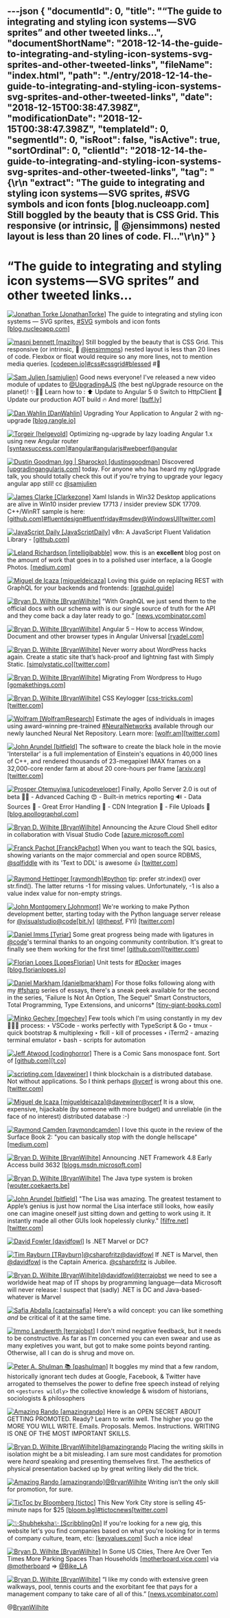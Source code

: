 ---json
{
  "documentId": 0,
  "title": "“The guide to integrating and styling icon systems — SVG sprites” and other tweeted links…",
  "documentShortName": "2018-12-14-the-guide-to-integrating-and-styling-icon-systems-svg-sprites-and-other-tweeted-links",
  "fileName": "index.html",
  "path": "./entry/2018-12-14-the-guide-to-integrating-and-styling-icon-systems-svg-sprites-and-other-tweeted-links",
  "date": "2018-12-15T00:38:47.398Z",
  "modificationDate": "2018-12-15T00:38:47.398Z",
  "templateId": 0,
  "segmentId": 0,
  "isRoot": false,
  "isActive": true,
  "sortOrdinal": 0,
  "clientId": "2018-12-14-the-guide-to-integrating-and-styling-icon-systems-svg-sprites-and-other-tweeted-links",
  "tag": "{\r\n  \"extract\": \"The guide to integrating and styling icon systems — SVG sprites, #SVG symbols and icon fonts [blog.nucleoapp.com] Still boggled by the beauty that is CSS Grid. This responsive (or intrinsic, 🙌 @jensimmons) nested layout is less than 20 lines of code. Fl...\"\r\n}"
}
---

# “The guide to integrating and styling icon systems — SVG sprites” and other tweeted links…

[<img alt="Jonathan Torke [JonathanTorke]" src="https://songhay.blob.core.windows.net:443/shared-social-twitter/JonathanTorke.jpg">](https://t.co/0XkdgvQwZp) The guide to integrating and styling icon systems — SVG sprites, [#SVG](http://twitter.com/search?q='%23SVG) symbols and icon fonts [[blog.nucleoapp.com]](https://blog.nucleoapp.com/the-guide-to-integrating-and-styling-icon-systems-svg-sprites-svg-symbols-and-icon-fonts-da7c424dac1b)

[<img alt="masni bennett [maziltov]" src="https://songhay.blob.core.windows.net:443/shared-social-twitter/maziltov.jpeg">](https://t.co/LMLENAELL4) Still boggled by the beauty that is CSS Grid. This responsive (or intrinsic, 🙌 [@jensimmons](http://twitter.com/@jensimmons)) nested layout is less than 20 lines of code. Flexbox or float would require so any more lines, not to mention media queries. [[codepen.io]](https://codepen.io/mazil/pen/jpyoNd)[#css](http://twitter.com/search?q='%23css)[#cssgrid](http://twitter.com/search?q='%23cssgrid)[#blessed](http://twitter.com/search?q='%23blessed) #🐢

[<img alt="Sam Julien [samjulien]" src="https://songhay.blob.core.windows.net:443/shared-social-twitter/samjulien.jpg">](https://t.co/1d8A0WMJH2) Good news everyone! I've released a new video module of updates to [@UpgradingAJS](http://twitter.com/@UpgradingAJS) (the best ngUpgrade resource on the planet)! ✨🎊🎉 Learn how to : ⬆️ Update to Angular 5 🌐 Switch to HttpClient 🎥 Update our production AOT build 🔥 And more! [[buff.ly]](https://buff.ly/2GpnZmj)

[<img alt="Dan Wahlin [DanWahlin]" src="https://songhay.blob.core.windows.net:443/shared-social-twitter/DanWahlin.jpg">](https://t.co/hoGbb8dav2) Upgrading Your Application to Angular 2 with ng-upgrade [[blog.rangle.io]](http://blog.rangle.io/upgrade-your-application-to-angular-2-with-ng-upgrade/)

[<img alt="Torgeir [helgevold]" src="https://songhay.blob.core.windows.net:443/shared-social-twitter/helgevold.jpg">](https://t.co/7TLbQSFo98) Optimizing ng-upgrade by lazy loading Angular 1.x using new Angular router [[syntaxsuccess.com]](http://www.syntaxsuccess.com/viewarticle/ngupgrade-with-lazy-loading)[#angular](http://twitter.com/search?q='%23angular)[#angularjs](http://twitter.com/search?q='%23angularjs)[#webperf](http://twitter.com/search?q='%23webperf)[@angular](http://twitter.com/@angular)

[<img alt="Dustin Goodman (gg | Sharocko) [dustinsgoodman]" src="https://songhay.blob.core.windows.net:443/shared-social-twitter/dustinsgoodman.jpg">](https://t.co/83OXDTrG9u) Discovered [[upgradingangularjs.com]](https://www.upgradingangularjs.com/) today. For anyone who has heard my ngUpgrade talk, you should totally check this out if you're trying to upgrade your legacy angular app still! cc [@samjulien](http://twitter.com/@samjulien)

[<img alt="James Clarke [Clarkezone]" src="https://songhay.blob.core.windows.net:443/shared-social-twitter/Clarkezone.jpg">](https://t.co/to5FInzQI2) Xaml Islands in Win32 Desktop applications are alive in Win10 insider preview 17713 / insider preview SDK 17709. C++/WinRT sample is here: [[github.com]](https://github.com/clarkezone/cppwinrt/tree/master/Desktop/XamlIslandsWin32)[#fluentdesign](http://twitter.com/search?q='%23fluentdesign)[#fluentfriday](http://twitter.com/search?q='%23fluentfriday)[#msdev](http://twitter.com/search?q='%23msdev)[@WindowsUI](http://twitter.com/@WindowsUI)[[twitter.com]](https://twitter.com/Clarkezone/status/1017902657460031488/photo/1)

[<img alt="JavaScript Daily [JavaScriptDaily]" src="https://songhay.blob.core.windows.net:443/shared-social-twitter/JavaScriptDaily.jpg">](https://twitter.com/JavaScriptDaily) v8n: A JavaScript Fluent Validation Library - [[github.com]](https://github.com/imbrn/v8n)

[<img alt="Leland Richardson [intelligibabble]" src="https://songhay.blob.core.windows.net:443/shared-social-twitter/intelligibabble.jpg">](https://twitter.com/intelligibabble) wow. this is an **excellent** blog post on the amount of work that goes in to a polished user interface, a la Google Photos. [[medium.com]](https://medium.com/google-design/google-photos-45b714dfbed1)

[<img alt="Miguel de Icaza [migueldeicaza]" src="https://songhay.blob.core.windows.net:443/shared-social-twitter/migueldeicaza.png">](https://t.co/W8ndBXhQVx) Loving this guide on replacing REST with GraphQL for your backends and frontends: [[graphql.guide]](https://graphql.guide)

[<img alt="Bryan D. Wilhite [BryanWilhite]" src="https://songhay.blob.core.windows.net:443/shared-social-twitter/BryanWilhite.jpeg">](http://t.co/UNdqV0Z1zz) “With GraphQL we just send them to the official docs with our schema with is our single source of truth for the API and they come back a day later ready to go.” [[news.ycombinator.com]](https://news.ycombinator.com/item?id=17565508)

[<img alt="Bryan D. Wilhite [BryanWilhite]" src="https://songhay.blob.core.windows.net:443/shared-social-twitter/BryanWilhite.jpeg">](http://t.co/UNdqV0Z1zz) Angular 5 – How to access Window, Document and other browser types in Angular Universal [[ryadel.com]](https://www.ryadel.com/en/angular-5-access-window-document-localstorage-browser-types-angular-universal/)

[<img alt="Bryan D. Wilhite [BryanWilhite]" src="https://songhay.blob.core.windows.net:443/shared-social-twitter/BryanWilhite.jpeg">](http://t.co/UNdqV0Z1zz) Never worry about WordPress hacks again. Create a static site that’s hack-proof and lightning fast with Simply Static. [[simplystatic.co]](http://simplystatic.co)[[twitter.com]](https://twitter.com/BryanWilhite/status/1019715323765829637/photo/1)

[<img alt="Bryan D. Wilhite [BryanWilhite]" src="https://songhay.blob.core.windows.net:443/shared-social-twitter/BryanWilhite.jpeg">](http://t.co/UNdqV0Z1zz) Migrating From Wordpress to Hugo [[gomakethings.com]](https://gomakethings.com/migrating-from-wordpress-to-hugo/)

[<img alt="Bryan D. Wilhite [BryanWilhite]" src="https://songhay.blob.core.windows.net:443/shared-social-twitter/BryanWilhite.jpeg">](http://t.co/UNdqV0Z1zz) CSS Keylogger [[css-tricks.com]](https://css-tricks.com/css-keylogger/)[[twitter.com]](https://twitter.com/BryanWilhite/status/1020112583133573120/photo/1)

[<img alt="Wolfram [WolframResearch]" src="https://songhay.blob.core.windows.net:443/shared-social-twitter/WolframResearch.png">](http://t.co/Vsckdj3BIQ) Estimate the ages of individuals in images using award-winning pre-trained [#NeuralNetworks](http://twitter.com/search?q='%23NeuralNetworks) available through our newly launched Neural Net Repository. Learn more: [[wolfr.am]](https://wolfr.am/vUon1c0V)[[twitter.com]](https://twitter.com/WolframResearch/status/1019219929139171328/photo/1)

[<img alt="John Arundel [bitfield]" src="https://songhay.blob.core.windows.net:443/shared-social-twitter/bitfield.jpeg">](https://t.co/OfjPk1VNvq) The software to create the black hole in the movie 'Interstellar' is a full implementation of Einstein's equations in 40,000 lines of C++, and rendered thousands of 23-megapixel IMAX frames on a 32,000-core render farm at about 20 core-hours per frame [[arxiv.org]](https://arxiv.org/pdf/1502.03808.pdf)[[twitter.com]](https://twitter.com/bitfield/status/1020632237493112833/photo/1)

[<img alt="Prosper Otemuyiwa [unicodeveloper]" src="https://songhay.blob.core.windows.net:443/shared-social-twitter/unicodeveloper.jpg">](https://twitter.com/unicodeveloper) Finally, Apollo Server 2.0 is out of beta 🚀💯 - Advanced Caching 😍 - Built-in metrics reporting 🔊 - Data Sources 💼 - Great Error Handling 💪 - CDN Integration 🌠 - File Uploads 📁 [[blog.apollographql.com]](https://blog.apollographql.com/announcing-apollo-server-2-2b69fb4702ce)

[<img alt="Bryan D. Wilhite [BryanWilhite]" src="https://songhay.blob.core.windows.net:443/shared-social-twitter/BryanWilhite.jpeg">](http://t.co/UNdqV0Z1zz) Announcing the Azure Cloud Shell editor in collaboration with Visual Studio Code [[azure.microsoft.com]](https://azure.microsoft.com/blog/cloudshelleditor/)

[<img alt="Franck Pachot [FranckPachot]" src="https://songhay.blob.core.windows.net:443/shared-social-twitter/FranckPachot.jpg">](https://t.co/2QlUDC6kh8) When you want to teach the SQL basics, showing variants on the major commercial and open source RDBMS, [@sqlfiddle](http://twitter.com/@sqlfiddle) with its 'Text to DDL' is awesome 👍 [[twitter.com]](https://twitter.com/FranckPachot/status/992879299299561472/photo/1)

[<img alt="Raymond Hettinger [raymondh]" src="https://songhay.blob.core.windows.net:443/shared-social-twitter/raymondh.jpg">](https://t.co/r5ifYKcnD3)[#python](http://twitter.com/search?q='%23python) tip: prefer str.index() over str.find(). The latter returns -1 for missing values. Unfortunately, -1 is also a value index value for non-empty strings.

[<img alt="John Montgomery [Johnmont]" src="https://songhay.blob.core.windows.net:443/shared-social-twitter/Johnmont.jpg">](https://t.co/IH1MqWC0NP) We're working to make Python development better, starting today with the Python language server release for [@visualstudio](http://twitter.com/@visualstudio)[@code](http://twitter.com/@code)[[bit.ly]](http://bit.ly/2uBttXn) ([@thepsf](http://twitter.com/@thepsf), FYI) [[twitter.com]](https://twitter.com/Johnmont/status/1020320183402090497/photo/1)

[<img alt="Daniel Imms [Tyriar]" src="https://songhay.blob.core.windows.net:443/shared-social-twitter/Tyriar.jpg">](https://t.co/yVp0qfKRAH) Some great progress being made with ligatures in [@code](http://twitter.com/@code)'s terminal thanks to an ongoing community contribution. It's great to finally see them working for the first time! [[github.com]](https://github.com/xtermjs/xterm-ligature-support/pull/1)[[twitter.com]](https://twitter.com/Tyriar/status/1021402071008882688/photo/1)

[<img alt="Florian Lopes [LopesFlorian]" src="https://songhay.blob.core.windows.net:443/shared-social-twitter/LopesFlorian.jpg">](https://t.co/igaEFsPBGs) Unit tests for [#Docker](http://twitter.com/search?q='%23Docker) images [[blog.florianlopes.io]](https://blog.florianlopes.io/unit-tests-for-docker-images/)

[<img alt="Daniel Markham [danielbmarkham]" src="https://songhay.blob.core.windows.net:443/shared-social-twitter/danielbmarkham.jpg">](https://t.co/IsxVEScRIL) For those folks following along with my [#fsharp](http://twitter.com/search?q='%23fsharp) series of essays, there's a sneak peek available for the second in the series, 'Failure Is Not An Option, The Sequel" Smart Constructors, Total Programming, Type Extensions, and unicorns* [[tiny-giant-books.com]](http://tiny-giant-books.com/blog/failure-is-not-an-option-the-sequel/?ref=twitterpreview)

[<img alt="Minko Gechev [mgechev]" src="https://songhay.blob.core.windows.net:443/shared-social-twitter/mgechev.jpg">](https://t.co/7KvH8Bz1QN) Few tools which I'm using constantly in my dev 👨🏼‍💻 process: ‣ VSCode - works perfectly with TypeScript & Go ‣ tmux - quick bootstrap & multiplexing ‣ fkill - kill of processes ‣ iTerm2 - amazing terminal emulator ‣ bash - scripts for automation

[<img alt="Jeff Atwood [codinghorror]" src="https://songhay.blob.core.windows.net:443/shared-social-twitter/codinghorror.png">](http://t.co/rM9N1bQpLr) There is a Comic Sans monospace font. Sort of [[github.com]](https://github.com/belluzj/fantasque-sans)[[t.co]](https://t.co/Gk1X1WeNMa)

[<img alt="scripting.com [davewiner]" src="https://songhay.blob.core.windows.net:443/shared-social-twitter/davewiner.jpg">](https://t.co/ztgzDGiyOj) I think blockchain is a distributed database. Not without applications. So I think perhaps [@vcerf](http://twitter.com/@vcerf) is wrong about this one. [[twitter.com]](https://twitter.com/vgcerf/status/1019987651301081089)

[<img alt="Miguel de Icaza [migueldeicaza]" src="https://songhay.blob.core.windows.net:443/shared-social-twitter/migueldeicaza.png">](https://t.co/W8ndBXhQVx)[@davewiner](http://twitter.com/@davewiner)[@vcerf](http://twitter.com/@vcerf) It is a slow, expensive, hijackable (by someone with more budget) and unreliable (in the face of no interest) distributed database :-)

[<img alt="Raymond Camden [raymondcamden]" src="https://songhay.blob.core.windows.net:443/shared-social-twitter/raymondcamden.jpg">](https://t.co/VH4RpkQlKu) I love this quote in the review of the Surface Book 2: "you can basically stop with the dongle hellscape" [[medium.com]](https://medium.com/@ow/the-surface-book-2-is-everything-the-macbook-pro-should-be-5ef560edb505)

[<img alt="Bryan D. Wilhite [BryanWilhite]" src="https://songhay.blob.core.windows.net:443/shared-social-twitter/BryanWilhite.jpeg">](http://t.co/UNdqV0Z1zz) Announcing .NET Framework 4.8 Early Access build 3632 [[blogs.msdn.microsoft.com]](https://blogs.msdn.microsoft.com/dotnet/2018/07/18/announcing-net-framework-4-8-early-access-build-3632/)

[<img alt="Bryan D. Wilhite [BryanWilhite]" src="https://songhay.blob.core.windows.net:443/shared-social-twitter/BryanWilhite.jpeg">](http://t.co/UNdqV0Z1zz) The Java type system is broken [[wouter.coekaerts.be]](http://wouter.coekaerts.be/2018/java-type-system-broken)

[<img alt="John Arundel [bitfield]" src="https://songhay.blob.core.windows.net:443/shared-social-twitter/bitfield.jpeg">](https://t.co/OfjPk1VNvq) "The Lisa was amazing. The greatest testament to Apple’s genius is just how normal the Lisa interface still looks, how easily one can imagine oneself just sitting down and getting to work using it. It instantly made all other GUIs look hopelessly clunky." [[filfre.net]](https://www.filfre.net/2018/06/doing-windows-part-2-from-interface-manager-to-windows/)[[twitter.com]](https://twitter.com/bitfield/status/1019510100724273152/photo/1)

[<img alt="David Fowler [davidfowl]" src="https://songhay.blob.core.windows.net:443/shared-social-twitter/davidfowl.jpeg">](https://t.co/XKK4NcxDZ3) Is .NET Marvel or DC?

[<img alt="Tim Rayburn [TRayburn]" src="https://songhay.blob.core.windows.net:443/shared-social-twitter/TRayburn.jpg">](http://t.co/X8mLl5ERNI)[@csharpfritz](http://twitter.com/@csharpfritz)[@davidfowl](http://twitter.com/@davidfowl) If .NET is Marvel, then [@davidfowl](http://twitter.com/@davidfowl) is the Captain America. [@csharpfritz](http://twitter.com/@csharpfritz) is Jubilee.

[<img alt="Bryan D. Wilhite [BryanWilhite]" src="https://songhay.blob.core.windows.net:443/shared-social-twitter/BryanWilhite.jpeg">](http://t.co/UNdqV0Z1zz)[@davidfowl](http://twitter.com/@davidfowl)[@terrajobst](http://twitter.com/@terrajobst) we need to see a worldwide heat map of IT shops by programming language—data Microsoft will never release: I suspect that (sadly) .NET is DC and Java-based-whatever is Marvel

[<img alt="Safia Abdalla [captainsafia]" src="https://songhay.blob.core.windows.net:443/shared-social-twitter/captainsafia.jpg">](https://t.co/V0GnfJrMdF) Here’s a wild concept: you can like something *and* be critical of it at the same time.

[<img alt="Immo Landwerth [terrajobst]" src="https://songhay.blob.core.windows.net:443/shared-social-twitter/terrajobst.jpg">](https://t.co/pfw9pKc4sL) I don't mind negative feedback, but it needs to be constructive. As far as I'm concerned you can even swear and use as many expletives you want, but got to make some points beyond ranting. Otherwise, all I can do is shrug and move on.

[<img alt="Peter A. Shulman 📚 [pashulman]" src="https://songhay.blob.core.windows.net:443/shared-social-twitter/pashulman.jpg">](https://t.co/bbnvtOyioi) It boggles my mind that a few random, historically ignorant tech dudes at Google, Facebook, & Twitter have arrogated to themselves the power to define free speech instead of relying on `<gestures wildly>` the collective knowledge & wisdom of historians, sociologists & philosophers

[<img alt="Amazing Rando [amazingrando]" src="https://songhay.blob.core.windows.net:443/shared-social-twitter/amazingrando.png">](https://t.co/TZAQkt9Mu2) Here is an OPEN SECRET ABOUT GETTING PROMOTED. Ready? Learn to write well. The higher you go the MORE YOU WILL WRITE. Emails. Proposals. Memos. Instructions. WRITING IS ONE OF THE MOST IMPORTANT SKILLS.

[<img alt="Bryan D. Wilhite [BryanWilhite]" src="https://songhay.blob.core.windows.net:443/shared-social-twitter/BryanWilhite.jpeg">](http://t.co/UNdqV0Z1zz)[@amazingrando](http://twitter.com/@amazingrando) Placing the writing skills in isolation might be a bit misleading. I am sure most candidates for promotion were _heard_ speaking and presenting themselves first. The aesthetics of physical presentation backed up by great writing likely did the trick.

[<img alt="Amazing Rando [amazingrando]" src="https://songhay.blob.core.windows.net:443/shared-social-twitter/amazingrando.png">](https://t.co/TZAQkt9Mu2)[@BryanWilhite](http://twitter.com/@BryanWilhite) Writing isn’t the only skill for promotion, for sure.

[<img alt="TicToc by Bloomberg [tictoc]" src="https://songhay.blob.core.windows.net:443/shared-social-twitter/tictoc.jpg">](https://t.co/O0sSpXABY4) This New York City store is selling 45-minute naps for $25 [[bloom.bg]](https://bloom.bg/2uHp98G)[#tictocnews](http://twitter.com/search?q='%23tictocnews)[[twitter.com]](https://twitter.com/tictoc/status/1021467559584059393/video/1)

[<img alt="✨Shubheksha✨ [ScribblingOn]" src="https://songhay.blob.core.windows.net:443/shared-social-twitter/ScribblingOn.jpg">](https://t.co/po3r9GlS0z) If you're looking for a new gig, this website let's you find companies based on what you're looking for in terms of company culture, team, etc: [[keyvalues.com]](https://www.keyvalues.com) Such a nice idea!

[<img alt="Bryan D. Wilhite [BryanWilhite]" src="https://songhay.blob.core.windows.net:443/shared-social-twitter/BryanWilhite.jpeg">](http://t.co/UNdqV0Z1zz) In Some US Cities, There Are Over Ten Times More Parking Spaces Than Households [[motherboard.vice.com]](https://motherboard.vice.com/en_us/article/d3epmm/parking-spots-outnumber-homes-us-cities?utm_campaign=sharebutton) via [@motherboard](http://twitter.com/@motherboard) => [@Bike_LA](http://twitter.com/@Bike_LA)

[<img alt="Bryan D. Wilhite [BryanWilhite]" src="https://songhay.blob.core.windows.net:443/shared-social-twitter/BryanWilhite.jpeg">](http://t.co/UNdqV0Z1zz) “I like my condo with extensive green walkways, pool, tennis courts and the exorbitant fee that pays for a management company to take care of all of this.” [[news.ycombinator.com]](https://news.ycombinator.com/item?id=17522160)

@[BryanWilhite](https://twitter.com/BryanWilhite)
